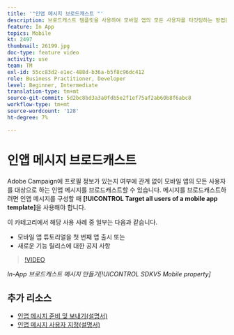 ```yaml
---
title: '"인앱 메시지 브로드캐스트 "'
description: 브로드캐스트 템플릿을 사용하여 모바일 앱의 모든 사용자를 타깃팅하는 방법을 알아봅니다.
feature: In App
topics: Mobile
kt: 2497
thumbnail: 26199.jpg
doc-type: feature video
activity: use
team: TM
exl-id: 55cc83d2-e1ec-488d-b36a-b5f8c96dc412
role: Business Practitioner, Developer
level: Beginner, Intermediate
translation-type: tm+mt
source-git-commit: 5d2bc8bd3a3a0fdb5e2f1ef75af2ab60b8f6abc8
workflow-type: tm+mt
source-wordcount: '128'
ht-degree: 7%

---
```


# 인앱 메시지 브로드캐스트

Adobe Campaign에 프로필 정보가 있는지 여부에 관계 없이 모바일 앱의 모든 사용자를 대상으로 하는 인앱 메시지를 브로드캐스트할 수 있습니다. 메시지를 브로드캐스트하려면 인앱 메시지를 구성할 때 **[!UICONTROL Target all users of a mobile app template]**&#x200B;을 사용해야 합니다.

이 카테고리에서 해당 사용 사례 중 일부는 다음과 같습니다.

* 모바일 앱 튜토리얼을 첫 번째 앱 출시 또는
* 새로운 기능 릴리스에 대한 공지 사항

>[!VIDEO](https://video.tv.adobe.com/v/26199?quality=12)

*In-App 브로드캐스트 메시지 만들기[!UICONTROL SDKV5 Mobile property]*

## 추가 리소스

* [인앱 메시지 준비 및 보내기(설명서)](https://docs.adobe.com/content/help/en/campaign-standard/using/communication-channels/in-app-messaging/preparing-and-sending-an-in-app-message.html)
* [인앱 메시지 사용자 지정(설명서)](https://docs.adobe.com/content/help/en/campaign-standard/using/communication-channels/in-app-messaging/customizing-an-in-app-message.html)
